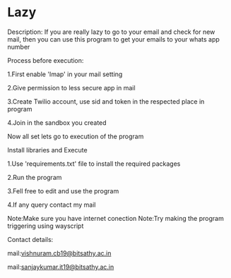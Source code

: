 # Lazy
Description:
  If you are really lazy to go to your email and check for new mail, then you can use this program to get your emails to your whats app number

Process before execution:

1.First enable 'Imap' in your mail setting

2.Give permission to less secure app in mail

3.Create Twilio account, use sid and token in the respected place in program

4.Join in the sandbox you created

Now all set lets go to execution of the program

Install libraries and Execute

1.Use 'requirements.txt' file to install the required packages

2.Run the program 

3.Fell free to edit and use the program

4.If any query contact my mail

Note:Make sure you have internet conection
Note:Try making the program triggering using wayscript

Contact details:

mail:vishnuram.cb19@bitsathy.ac.in

mail:sanjaykumar.it19@bitsathy.ac.in


